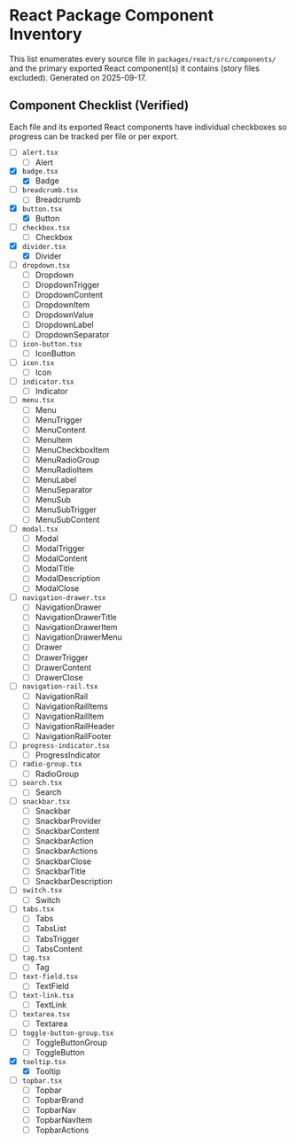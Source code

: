 # React Package Component Inventory

This list enumerates every source file in `packages/react/src/components/` and
the primary exported React component(s) it contains (story files excluded).
Generated on 2025-09-17.

## Component Checklist (Verified)

Each file and its exported React components have individual checkboxes so
progress can be tracked per file or per export.

- [ ] `alert.tsx`
  - [ ] Alert
- [x] `badge.tsx`
  - [x] Badge
- [ ] `breadcrumb.tsx`
  - [ ] Breadcrumb
- [x] `button.tsx`
  - [x] Button
- [ ] `checkbox.tsx`
  - [ ] Checkbox
- [x] `divider.tsx`
  - [x] Divider
- [ ] `dropdown.tsx`
  - [ ] Dropdown
  - [ ] DropdownTrigger
  - [ ] DropdownContent
  - [ ] DropdownItem
  - [ ] DropdownValue
  - [ ] DropdownLabel
  - [ ] DropdownSeparator
- [ ] `icon-button.tsx`
  - [ ] IconButton
- [ ] `icon.tsx`
  - [ ] Icon
- [ ] `indicator.tsx`
  - [ ] Indicator
- [ ] `menu.tsx`
  - [ ] Menu
  - [ ] MenuTrigger
  - [ ] MenuContent
  - [ ] MenuItem
  - [ ] MenuCheckboxItem
  - [ ] MenuRadioGroup
  - [ ] MenuRadioItem
  - [ ] MenuLabel
  - [ ] MenuSeparator
  - [ ] MenuSub
  - [ ] MenuSubTrigger
  - [ ] MenuSubContent
- [ ] `modal.tsx`
  - [ ] Modal
  - [ ] ModalTrigger
  - [ ] ModalContent
  - [ ] ModalTitle
  - [ ] ModalDescription
  - [ ] ModalClose
- [ ] `navigation-drawer.tsx`
  - [ ] NavigationDrawer
  - [ ] NavigationDrawerTitle
  - [ ] NavigationDrawerItem
  - [ ] NavigationDrawerMenu
  - [ ] Drawer
  - [ ] DrawerTrigger
  - [ ] DrawerContent
  - [ ] DrawerClose
- [ ] `navigation-rail.tsx`
  - [ ] NavigationRail
  - [ ] NavigationRailItems
  - [ ] NavigationRailItem
  - [ ] NavigationRailHeader
  - [ ] NavigationRailFooter
- [ ] `progress-indicator.tsx`
  - [ ] ProgressIndicator
- [ ] `radio-group.tsx`
  - [ ] RadioGroup
- [ ] `search.tsx`
  - [ ] Search
- [ ] `snackbar.tsx`
  - [ ] Snackbar
  - [ ] SnackbarProvider
  - [ ] SnackbarContent
  - [ ] SnackbarAction
  - [ ] SnackbarActions
  - [ ] SnackbarClose
  - [ ] SnackbarTitle
  - [ ] SnackbarDescription
- [ ] `switch.tsx`
  - [ ] Switch
- [ ] `tabs.tsx`
  - [ ] Tabs
  - [ ] TabsList
  - [ ] TabsTrigger
  - [ ] TabsContent
- [ ] `tag.tsx`
  - [ ] Tag
- [ ] `text-field.tsx`
  - [ ] TextField
- [ ] `text-link.tsx`
  - [ ] TextLink
- [ ] `textarea.tsx`
  - [ ] Textarea
- [ ] `toggle-button-group.tsx`
  - [ ] ToggleButtonGroup
  - [ ] ToggleButton
- [x] `tooltip.tsx`
  - [x] Tooltip
- [ ] `topbar.tsx`
  - [ ] Topbar
  - [ ] TopbarBrand
  - [ ] TopbarNav
  - [ ] TopbarNavItem
  - [ ] TopbarActions
